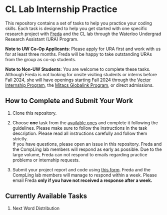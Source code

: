 # CL Lab Internship Practice
This repository contains a set of tasks to help you practice your coding skills.
Each task is designed to help you get started with one specific research project with [Freda](https://cs.uwaterloo.ca/~fhs/) and the CL lab through the Waterloo Undergrad Research Assistant (URA) Program.

**Note to UW Co-Op Applicants**:
Please apply for URA first and work with us for at least three months. Freda will be happy to take outstanding URAs from the group as co-op students.

**Note to Non-UW Students**:
You are welcome to complete these tasks.
Although Freda is not looking for onsite visiting students or interns before Fall 2024, she will have openings starting Fall 2024 through the [Vector Internship Program](https://vectorinstitute.ai/programs/internships/), the [Mitacs Globalink Program](https://www.mitacs.ca/our-programs/globalink-research-internship-students/), or direct admissions.

## How to Complete and Submit Your Work
1. Clone this repository.

2. Choose **one** task from the [available ones](#currently-available-tasks) and complete it following the guidelines. Please make sure to follow the instructions in the task description.
Please read all instructions carefully and follow them strictly. \
If you have questions, please open an issue in this repository. Freda and the CompLing lab members will respond as early as possible.
Due to the large volume, Freda can not respond to emails regarding practice problems or internship requests.

3. Submit your project report and code using [this form](https://forms.gle/HrCimoc2SRMBJzHF6). Freda and the CompLing lab members will manage to respond within a week. Please email Freda **only if you have not received a response after a week.**

## Currently Available Tasks
1. Next Word Distribution
